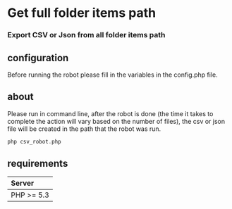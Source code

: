 # Get full folder items path 
### Export CSV or Json from all folder items path

## configuration
Before running the robot please fill in the variables in the config.php file.

## about
Please run in command line, after the robot is done (the time it takes to 
complete the action will vary based on the number of files), the csv or json file 
will be created in the path that the robot was run.



```php
php csv_robot.php

```

## requirements
| Server                                                       |
|:------------------------------------------------------------ |
| PHP >= 5.3  |

